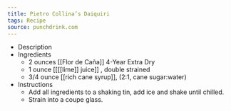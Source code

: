 ```yaml
---
title: Pietro Collina’s Daiquiri
tags: Recipe
source: punchdrink.com
---
```


- Description
- Ingredients
	- 2 ounces [[Flor de Caña]] 4-Year Extra Dry
	- 1 ounce [[[[lime]] juice]] , double strained
	- 3/4 ounce [[rich cane syrup]], (2:1, cane sugar:water)
- Instructions
	- Add all ingredients to a shaking tin, add ice and shake until chilled.
	- Strain into a coupe glass.